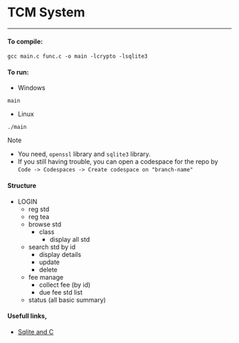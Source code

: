 # TCM System
***

#### To compile:
```
gcc main.c func.c -o main -lcrypto -lsqlite3
```
#### To run:
- Windows
```
main
```
- Linux
```
./main
```

> [!NOTE]  
> - You need, ```openssl``` library and ```sqlite3``` library.
> - If you still having trouble, you can open a codespace for the repo by ```Code -> Codespaces -> Create codespace on "branch-name"```


#### Structure

- LOGIN
    - reg std
    - reg tea
    - browse std
      - class
        - display all std
    - search std by id
      - display details
      - update
      - delete
    - fee manage
      - collect fee (by id)
      - due fee std list
    - status (all basic summary)

#### Usefull links,

- [Sqlite and C](https://www.tutorialspoint.com/sqlite/sqlite_c_cpp.htm)